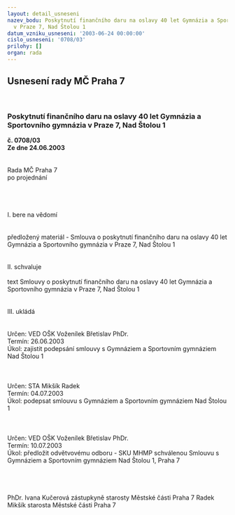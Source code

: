 ```yaml
---
layout: detail_usneseni
nazev_bodu: Poskytnutí finančního daru na oslavy 40 let Gymnázia a Sportovního gymnázia
  v Praze 7, Nad Štolou 1
datum_vzniku_usneseni: '2003-06-24 00:00:00'
cislo_usneseni: '0708/03'
prilohy: []
organ: rada
---
```

<div id="ucUsn_pList" class="usn">
	<span><h2>Usnesení rady MČ Praha 7 </h2>
<br></span><div class="standBody">
<span><h3>Poskytnutí finančního daru na oslavy 40 let Gymnázia a Sportovního gymnázia v Praze 7, Nad Štolou 1</h3></span><div class="center">
		<strong>č. 0708/03</strong><br>
	</div>
<div class="center">
		<strong>Ze dne 24.06.2003</strong><br><br>
	</div>
<br>Rada MČ Praha 7<br>po projednání<br><br><br><br><br>I.	bere na vědomí<br><br> <br>předložený materiál - Smlouva o poskytnutí finančního daru na oslavy 40 let Gymnázia a Sportovního gymnázia v Praze 7, Nad Štolou 1 <br><br><br>II.	schvaluje <br><br>text Smlouvy o poskytnutí finančního daru na oslavy 40 let Gymnázia a Sportovního gymnázia v Praze 7, Nad Štolou 1<br><br><br>III.	ukládá <br><br><br>Určen:	VED OŠK Voženílek Břetislav PhDr.<br>Termín: 26.06.2003<br>Úkol:	zajistit podepsání smlouvy s Gymnáziem a Sportovním gymnáziem Nad Štolou 1<br> <br><br><br>Určen:	STA Mikšík Radek<br>Termín: 04.07.2003<br>Úkol:	podepsat smlouvu s Gymnáziem a Sportovním gymnáziem Nad Štolou 1<br> <br><br><br>Určen:	VED OŠK Voženílek Břetislav PhDr.<br>Termín: 10.07.2003<br>Úkol:	předložit  odvětvovému odboru - SKU MHMP schválenou Smlouvu s Gymnáziem a Sportovním gymnáziem Nad Štolou 1, Praha 7  <br> <br><br> <br>	<br>PhDr. Ivana Kučerová zástupkyně starosty Městské části Praha 7	 Radek Mikšík starosta Městské části Praha 7<br>	<br><br>
</div>
</div>